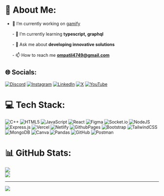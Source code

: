 # 💫 About Me:
- 🔭 I’m currently working on [gamify](https://gamifyv2.vercel.app/)<br><br>- 🌱 I’m currently learning **typescript, graphql**<br><br>- 💬 Ask me about **developing innovative solutions**<br><br>- 📫 How to reach me **ompatil4749@gmail.com**


## 🌐 Socials:
[![Discord](https://img.shields.io/badge/Discord-%237289DA.svg?logo=discord&logoColor=white)](https://discord.gg/om73) [![Instagram](https://img.shields.io/badge/Instagram-%23E4405F.svg?logo=Instagram&logoColor=white)](https://instagram.com/ompatil.7) [![LinkedIn](https://img.shields.io/badge/LinkedIn-%230077B5.svg?logo=linkedin&logoColor=white)](https://linkedin.com/in/om-patil-560a82249) [![X](https://img.shields.io/badge/X-black.svg?logo=X&logoColor=white)](https://x.com/malovalance) [![YouTube](https://img.shields.io/badge/YouTube-%23FF0000.svg?logo=YouTube&logoColor=white)](https://youtube.com/@UC7vdlFTOODRbVe3xPLfPXaQ) 

# 💻 Tech Stack:
![C++](https://img.shields.io/badge/c++-%2300599C.svg?style=for-the-badge&logo=c%2B%2B&logoColor=white) ![HTML5](https://img.shields.io/badge/html5-%23E34F26.svg?style=for-the-badge&logo=html5&logoColor=white) ![JavaScript](https://img.shields.io/badge/javascript-%23323330.svg?style=for-the-badge&logo=javascript&logoColor=%23F7DF1E) ![React](https://img.shields.io/badge/react-%2320232a.svg?style=for-the-badge&logo=react&logoColor=%2361DAFB) ![Figma](https://img.shields.io/badge/figma-%23F24E1E.svg?style=for-the-badge&logo=figma&logoColor=white) ![Socket.io](https://img.shields.io/badge/Socket.io-black?style=for-the-badge&logo=socket.io&badgeColor=010101) ![NodeJS](https://img.shields.io/badge/node.js-6DA55F?style=for-the-badge&logo=node.js&logoColor=white) ![Express.js](https://img.shields.io/badge/express.js-%23404d59.svg?style=for-the-badge&logo=express&logoColor=%2361DAFB) ![Vercel](https://img.shields.io/badge/vercel-%23000000.svg?style=for-the-badge&logo=vercel&logoColor=white) ![Netlify](https://img.shields.io/badge/netlify-%23000000.svg?style=for-the-badge&logo=netlify&logoColor=#00C7B7) ![GithubPages](https://img.shields.io/badge/github%20pages-121013?style=for-the-badge&logo=github&logoColor=white) ![Bootstrap](https://img.shields.io/badge/bootstrap-%238511FA.svg?style=for-the-badge&logo=bootstrap&logoColor=white) ![TailwindCSS](https://img.shields.io/badge/tailwindcss-%2338B2AC.svg?style=for-the-badge&logo=tailwind-css&logoColor=white) ![MongoDB](https://img.shields.io/badge/MongoDB-%234ea94b.svg?style=for-the-badge&logo=mongodb&logoColor=white) ![Canva](https://img.shields.io/badge/Canva-%2300C4CC.svg?style=for-the-badge&logo=Canva&logoColor=white) ![Pandas](https://img.shields.io/badge/pandas-%23150458.svg?style=for-the-badge&logo=pandas&logoColor=white) ![GitHub](https://img.shields.io/badge/github-%23121011.svg?style=for-the-badge&logo=github&logoColor=white) ![Postman](https://img.shields.io/badge/Postman-FF6C37?style=for-the-badge&logo=postman&logoColor=white)
# 📊 GitHub Stats:
![](https://github-readme-streak-stats.herokuapp.com/?user=ompatil7&theme=dark&hide_border=false)<br/>
![](https://github-readme-stats.vercel.app/api/top-langs/?username=ompatil7&theme=dark&hide_border=false&include_all_commits=true&count_private=true&layout=compact)


---
[![](https://visitcount.itsvg.in/api?id=ompatil7&icon=0&color=0)](https://visitcount.itsvg.in)

<!-- Proudly created with GPRM ( https://gprm.itsvg.in ) -->
